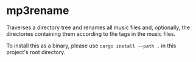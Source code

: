 # mp3rename

Traverses a directory tree and renames all music files and, optionally, the directories containing them according to the
tags in the music files.

To install this as a binary, please use `cargo install --path .` in this project's root directory. 

